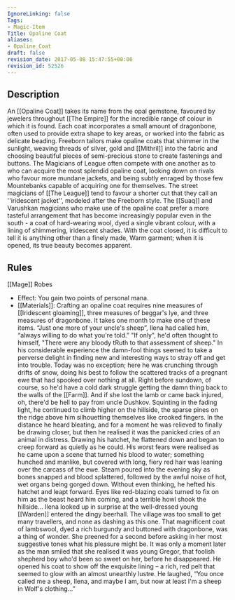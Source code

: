 ```yaml
---
IgnoreLinking: false
Tags:
- Magic-Item
Title: Opaline Coat
aliases:
- Opaline_Coat
draft: false
revision_date: 2017-05-08 15:47:55+00:00
revision_id: 52526
---
```


## Description
An [[Opaline Coat]] takes its name from the opal gemstone, favoured by jewelers throughout [[The Empire]] for the incredible range of colour in which it is found. Each coat incorporates a small amount of dragonbone, often used to provide extra shape to key areas, or worked into the fabric as delicate beading. Freeborn tailors make opaline coats that shimmer in the sunlight, weaving threads of silver, gold and [[Mithril]] into the fabric and choosing beautiful pieces of semi-precious stone to create fastenings and buttons. The Magicians of League often compete with one another as to who can acquire the most splendid opaline coat, looking down on rivals who favour more mundane jackets, and being subtly enraged by those few Mountebanks capable of acquiring one for themselves. The street magicians of [[The League]] tend to favour a shorter cut that they call an ''iridescent jacket'', modeled after the Freeborn style. 
The [[Suaq]] and Varushkan magicians who make use of the opaline coat prefer a more tasteful arrangement that has become increasingly popular even in the south - a coat of hard-wearing wool, dyed a single vibrant colour, with a lining of shimmering, iridescent shades. With the coat closed, it is difficult to tell it is anything other than a finely made, Warm garment; when it is opened, its true beauty becomes apparent.
## Rules
[[Mage]] Robes
* Effect: You gain two points of personal mana.
* [[Materials]]: Crafting an opaline coat requires nine measures of [[Iridescent gloaming]], three measures of beggar's lye, and three measures of dragonbone. It takes one month to make one of these items.
“Just one more of your uncle's sheep”, Ilena had called him, “always willing to do what you're told.”
"If only", he'd often thought to himself, "There were any bloody tRuth to that assessment of sheep."  In his considerable experience the damn-fool things seemed to take a perverse delight in finding new and interesting ways to stray off and get into trouble.  Today was no exception; here he was crunching through drifts of snow, doing his best to follow the scattered tracks of a pregnant ewe that had spooked over nothing at all.  Right before sundown, of course, so he'd have a cold dark struggle getting the damn thing back to the walls of the [[Farm]].  And if she lost the lamb or came back injured, oh, there'd be hell to pay from uncle Dushkov.
Squinting in the fading light, he continued to climb higher on the hillside, the sparse pines on the ridge above him silhouetting themselves like crooked fingers.  In the distance he heard bleating, and for a moment he was relieved to finally be drawing closer, but then he realised it was the panicked cries of an animal in distress.  Drawing his hatchet, he flattened down and began to creep forward as quietly as he could.
His worst fears were realised as he came upon a scene that turned his blood to water; something hunched and manlike, but covered with long, fiery red hair was leaning over the carcass of the ewe.  Steam poured into the evening sky as bones snapped and blood splattered, followed by the awful noise of hot, wet organs being gorged down.  Without even thinking, he hefted his hatchet and leapt forward.  Eyes like red-blazing coals turned to fix on him as the beast heard him coming, and a terrible howl shook the hillside...
Ilena looked up in surprise at the well-dressed young [[Warden]] entered the dingy beerhall.  The village was too small to get many travellers, and none as dashing as this one.  That magnificent coat of lambswool, dyed a rich burgundy and buttoned with dragonbone, was a thing of wonder.  She preened for a second before asking in her most suggestive tones what his pleasure might be.  It was only a moment later as the man smiled that she realised it was young Gregor, that foolish shepherd boy who'd been so sweet on her, before he disappeared.
He opened his coat to show off the exquisite lining – a rich, red pelt that seemed to glow with an almost unearthly lustre.  He laughed, “You once called me a sheep, Ilena, and maybe I am, but now at least I'm a sheep in Wolf's clothing...”